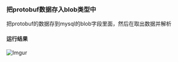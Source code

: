 ### 把protobuf数据存入blob类型中
把protobuf的数据存到mysql的blob字段里面，然后在取出数据并解析

#### 运行结果
![Imgur](http://i.imgur.com/NKCAypk.png)
